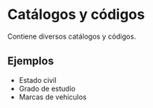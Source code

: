 # Catálogos y códigos
Contiene diversos catálogos y códigos.

## Ejemplos 
- Estado civíl 
- Grado de estudio 
- Marcas de vehículos